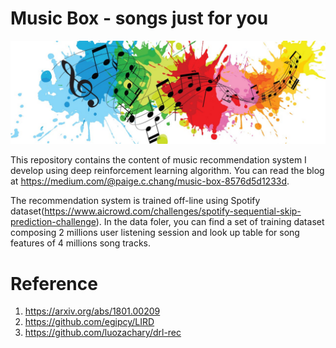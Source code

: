 # Music Box - songs just for you

![Output sample](other/music.jpeg)

This repository contains the content of music recommendation system I develop using deep reinforcement learning algorithm. You can read the blog at https://medium.com/@paige.c.chang/music-box-8576d5d1233d.

The recommendation system is trained off-line using Spotify dataset(https://www.aicrowd.com/challenges/spotify-sequential-skip-prediction-challenge). In the data foler, you can find a set of training dataset composing 2 millions user listening session and look up table for song features of 4 millions song tracks. 

# Reference
1. https://arxiv.org/abs/1801.00209
2. https://github.com/egipcy/LIRD
3. https://github.com/luozachary/drl-rec
